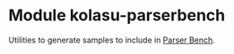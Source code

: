 # Module kolasu-parserbench

Utilities to generate samples to include in [Parser Bench](https://parserbench.strumenta.com). 